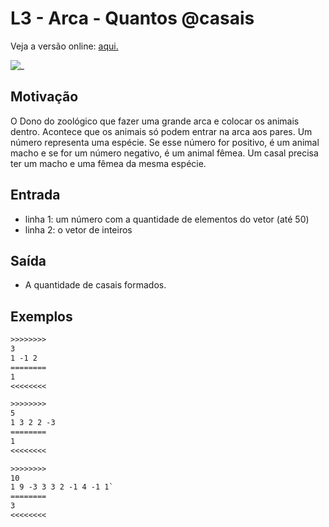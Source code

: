# L3 - Arca - Quantos @casais

Veja a versão online: [aqui.](https://github.com/qxcodefup/arcade/blob/master/base/casais/Readme.md)

![_](https://raw.githubusercontent.com/qxcodefup/arcade/master/base/casais/cover.jpg)

## Motivação

O Dono do zoológico que fazer uma grande arca e colocar os animais dentro. Acontece que os animais só podem entrar na arca aos pares. Um número representa uma espécie. Se esse número for positivo, é um animal macho e se for um número negativo, é um animal fêmea. Um casal precisa ter um macho e uma fêmea da mesma espécie.

## Entrada

* linha 1: um número com a quantidade de elementos do vetor (até 50)
* linha 2: o vetor de inteiros

## Saída

* A quantidade de casais formados.

## Exemplos

``` txt
>>>>>>>>
3
1 -1 2
========
1
<<<<<<<<

>>>>>>>>
5
1 3 2 2 -3
========
1
<<<<<<<<

>>>>>>>>
10
1 9 -3 3 3 2 -1 4 -1 1`
========
3
<<<<<<<<
```
